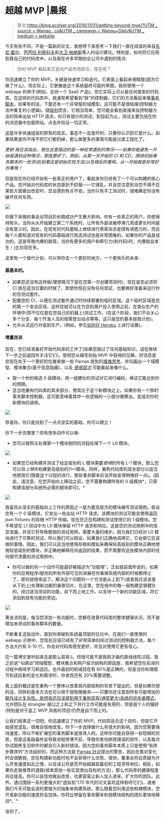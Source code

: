 # 超越 MVP |晨报

> 原文:[https://blog.acolyer.org/2016/11/01/getting-beyond-mvp/?UTM _ source = Wanqu . co&UTM _ campaign = Wanqu+Daily&UTM _ medium = website](https://blog.acolyer.org/2016/11/01/getting-beyond-mvp/?utm_source=wanqu.co&utm_campaign=Wanqu+Daily&utm_medium=website)

今天有些不同，不是一篇新的论文，我想停下来思考一下我们一直在阅读的来自[东尼·霍尔](https://blog.acolyer.org/2016/10/18/hierarchical-program-structures/)、[芭芭拉·利斯科夫](https://blog.acolyer.org/2016/10/21/a-design-methodology-for-reliable-software-systems/)和[大卫·帕纳斯](http://blog.acolyer.org/2016/10/31/designing-software-for-ease-of-extension-and-contraction)等人的设计建议。特别是，如何将它应用到我自己的代码库中，以及我在许多早期创业公司中遇到的情况:

> 你的 MVP 看起来正走向产品市场契合，现在呢？

你迅速建立了你的 MVP。关键是快速学习和迭代。它表面上看起来很精致(因为它做了什么)，但实际上，它更像是这个系统最终可能的草图。我将使用一个 webapp 的例子(例如，支持一个 SaaS 产品)，但它实际上可以是任何类型的代码库。在这样的代码库中，我通常希望看到“胖”的控制器，它们的方法看起来像[事务脚本](http://martinfowler.com/eaaCatalog/transactionScript.html)，如果有的话，下面还有一个非常瘦的域模型。这可能不是很枯燥(控制器方法中重复的小逻辑)。就[级别](http://blog.acolyer.org/2016/10/31/designing-software-for-ease-of-extension-and-contraction)而言，它相当简单，您可能会看到直接来自控制器方法的简单出站 HTTP 请求。你只有很少的测试，到目前为止，测试主要包括在你的浏览器中加载网站，点击并验证一切正常。

这是许多快速组装的原型的现实。事态不一定是坏的，只要你认识到它是什么。如果结果是你不得不把它们都扔掉，那么做更多的事情可能是过度工程化了。

*更新:我应该指出，我在这里描述的是一种经常遇到的情况——如果你能避免一开始就遇到这种情况，那就更好了。例如，从第一天开始的 CI 和 CD，围绕初始事务脚本的一些测试(如果这是初始实现方法)以及随后的重构，从一开始就是非常好的事情！*

但是现在你已经开始有一些真正的用户了，看起来你已经有了一个可以构建的核心产品。您开始对代码库的状态感到不舒服——它很乱，并且您注意到当您不得不在某些方面做出改变时，您会感到有点不安。当你只有手工测试时，很难确定你没有破坏任何东西。

![](../Images/753937a246b94d65838b68d5c8f8cab4.png)

你接下来做的事会对项目的长期成功产生重大影响。你有一些真正的用户，你想保持势头，当你从头开始建立第二个系统时，让所有外部进展停滞几周或更长时间是没有意义的。因此，在现有的代码基础上继续进行黑客攻击是很有诱惑力的，而且每个人都知道对现有的代码基础进行改造测试也是非常困难的。如果你的产品是成功的，这是导致内爆的路径，当你有更多的用户和牵引力(和代码)时，内爆就会发生！)比你现在多。

这里有一个替代计划，可以带你去一个更好的地方，一个更快乐的未来:

#### 最基本的。

*   如果您还没有这样做(理想情况下是在您第一次创建项目时)，现在是您必须将 CI 放在适当位置的时候了。即使你现在没有任何测试，也要做好准备来运行你的空测试套件。
*   配置您的 CI，以便在测试套件通过时持续部署到临时区域。这个临时区域是您的第一个安全区域，这样您就可以在为您的用户投入使用之前，在类似生产的环境中(而不仅仅是在您自己的机器上)测试工作。(在这个阶段，我们不会关心多个分支、每个开发人员的按需登台站点等等，这只是您的基本拯救计划)。
*   允许从试运行升级到生产。(例如，参见[如何在 Heroku](https://devcenter.heroku.com/articles/pipelines) 上进行设置)。

#### 增量改进

现在，您已经准备好开始代码库的工作了(如果您跳过了任何基础知识，请在继续下一步之前返回并关注它们)。使用您从编写初始 MVP 中获得的见解，好消息是您现在处于一个更好的位置来做一些 Parnas 提到的[艰难思考](http://blog.acolyer.org/2016/10/31/designing-software-for-ease-of-extension-and-contraction)，并勾画出一个域模型、模块集合(基于信息隐藏)，以及 [*使用层次*](http://blog.acolyer.org/2016/10/31/designing-software-for-ease-of-extension-and-contraction) 可能看起来像什么。

*   取一个你的候选 0 级模块，用一组健壮的测试对它进行编码，保证它能达到你的预期。
*   适当地重构代码库的其余部分，使其位于这个新模块之上。如果你有一个胖的事务脚本控制器，这可能意味着其中一些逻辑的一小部分被移出，变成对你的新模块的调用。

![](../Images/7ee3be8d7bcaef50183aa3f39e27810e.png)

恭喜你。你只是找到了一点点坚实的基础，你可以建立！

你下一步去哪里？你有很多动作可以做:

*   您可以按照与处理第一个模块相同的流程处理下一个 L0 模块。

![](../Images/f40bbffad35389bcd44f251274993e38.png)

*   如果您已经构建并测试了给定级别的 *L* 模块需要*使用*的所有 *L-1* 模块，那么您可以将*上移*并构建更高级别的(1+)模块。同样，重构代码库的其余部分以适当地使用它(随着这个过程的进行，那些事务脚本应该开始变得稍微好一点)。(因此，请注意，在您开始向上移动之前，您不需要构建所有的 0 级模块*，只需构建该部分系统所必需的模块即可)。*

![](../Images/362b641579b77970f523cdb40d8bc1f7.png)

我喜欢从坚实的基础向上工作的原因之一是为更高层次的模块编写测试用例。假设您有一个 0 级模块，它发出一些出站 HTTP 请求。该模块的测试可能会使用返回 json fixtures 的存根 HTTP 传输。现在您正在构建和测试使用它的 1 级模块。您不希望在 L1 测试中为 L0 模块保留 HTTP 请求和响应。这是您的测试用例中的信息泄漏，并且它将导致脆弱的测试用例，需要大量的维护。因为我们已经对 L0 模块进行了可靠的测试，所以我们可以假设，如果我们正确地调用它，它会做它应该做的事情。因此，我们可以适当地使用存根和模拟来确保较高级别的模块正确地使用较低级别的模块，并正确地解释任何返回的结果，而不需要将这些模块内部的任何细节泄露到测试用例中。

*   你可以做的另一个动作可能最好被描述为“功能塔”。正如我前面所说的，如果你的应用程序/服务的所有外部可见的进展在你重做系统内部的时候都停止了，那你就很幸运了。解决这个问题的一个方法是从上到下(或者我应该说是从下到上)处理新功能的垂直切片。在这里，您在栈中的每一层构建足够健壮的、经过适当测试的功能，自下而上地工作，以支持一个新的功能区域，将它添加到现有功能的旁边。

![](../Images/f8150788fcb536e29a73e855e2b2e4d4.png)

黄金法则是，每当您添加一些功能时，您都在改善代码库的整体健康状况，而不是增加未测试的事务脚本的数量。

不断重复这些动作，直到你突破到系统最顶层的日光中。在我们一直使用的 webapp 示例中，您现在应该已经有了非常简单的经过测试的控制器方法，每个方法大约有 5-10 行。你会对代码库感觉更好，并且对使用它更有信心。

在一篇博文里听起来总是那么容易:)。但很可能不是我刚才画的直线线性过程。我之前说“*勾画出*”领域模型、模块集合和用户层次结构的原因是，我希望您在前进的过程中继续学习和适应。也许最初的削减现在有 80%是正确的，但是当你处理细节和适应新的变化和需求时，你发现还有 20%需要调整。

我上面的概述是在重构一个整体以改善其内部结构的背景下提出的，但是如果你想的话，同样的基本方法也可以用于提取微服务——只要你还注意到所有可能增加的[额外设计复杂性。我想我还应该提到用于重构现有(通常更大)系统的](https://blog.acolyer.org/2016/09/13/data-on-the-outside-versus-data-on-the-inside/)[扼杀者模式](http://www.martinfowler.com/bliki/StranglerApplication.html)。允许团队在 strangler 接口之上和之下并行工作可能是有用的，但是我个人的偏好(特别是对于返工 MVP 风格的项目)仍然是自下而上的。

让我们结束这一切吧。你迅速建立了你的 MVP。代码库适合这个目的，但是它开始感觉混乱，很难自信地改变。你下一步选择做什么有很大的影响。因为您需要保持速度，所以不断扩展您的事务脚本是很诱人的。这样你可能会获得一些短期的优势，但是这条路最终会导致进程停滞不前，导致你害怕修改错误的软件，以及每次你试图修复旧软件时都会引入新的错误。因为您的事务脚本本质上只是使用“有序步骤序列”方法组织的，而这种方法是 [Parnas 针对](http://blog.acolyer.org/2016/10/31/designing-software-for-ease-of-extension-and-contraction)提出的警告，因此在面对变化时会很脆弱，您在构建新功能时也不会获得什么优势。很快，董事会将会质疑为什么开发速度如此之慢，以及该公司是否开始超越其最初的工程领导地位。相反，如果你走我推荐的道路(或者其他一些实现类似目标的方法)，那么代码库的健康程度将会提高。你可以自信地做出改变，也更容易让新人加入进来，扩大你的团队。此外，通过围绕一系列更强大的“虚拟机”(70 年代的论文喜欢这样称呼它们)，或者我们今天可能会说的更强大的抽象来构建系统，那么随着您利用这些构建模块，您开发新功能的速度将会加快。你将比停留在事务脚本和弱模块结构的团队更快地移动*。*

该你了。